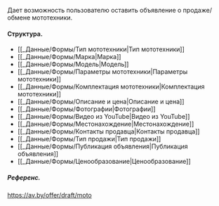 Дает возможность пользователю оставить объявление о продаже/обмене мототехники.
#### Структура.
- [[_Данные/Формы/Тип мототехники|Тип мототехники]]
- [[_Данные/Формы/Марка|Марка]]
- [[_Данные/Формы/Модель|Модель]]
- [[_Данные/Формы/Параметры мототехники|Параметры мототехники]]
- [[_Данные/Формы/Комплектация мототехники|Комплектация мототехники]]
- [[_Данные/Формы/Описание и цена|Описание и цена]]
- [[_Данные/Формы/Фотографии|Фотографии]]
- [[_Данные/Формы/Видео из YouTube|Видео из YouTube]]
- [[_Данные/Формы/Местонахождение|Местонахождение]]
- [[_Данные/Формы/Контакты продавца|Контакты продавца]]
- [[_Данные/Формы/Тип продажи|Тип продажи]]
- [[_Данные/Формы/Публикация объявления|Публикация объявления]]
- [[_Данные/Формы/Ценообразование|Ценообразование]]

##### Референс.
https://av.by/offer/draft/moto